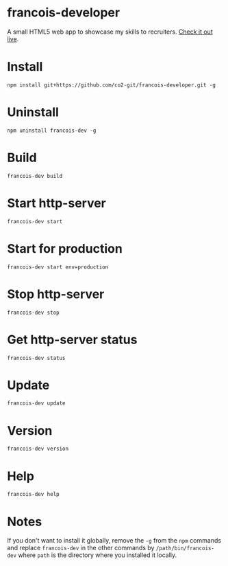 francois-developer
==================

A small HTML5 web app to showcase my skills to recruiters. <a href="http://192.237.218.147:3100" target="_blank">Check it out live</a>.

# Install

	npm install git+https://github.com/co2-git/francois-developer.git -g

# Uninstall

    npm uninstall francois-dev -g

# Build

    francois-dev build

# Start http-server

    francois-dev start

# Start for production

    francois-dev start env=production

# Stop http-server

    francois-dev stop

# Get http-server status

    francois-dev status

# Update

    francois-dev update

# Version

    francois-dev version

# Help

    francois-dev help

# Notes

If you don't want to install it globally, remove the `-g` from the `npm` commands and replace `francois-dev` in the other commands by `/path/bin/francois-dev` where `path` is the directory where you installed it locally.